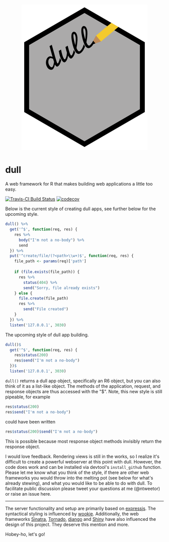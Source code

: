 <h1 align="center">
	<img width="400" src="./inst/dull_logo.png" alt="">
</h1>

# dull
A web framework for R that makes building web applications a little too easy.

[![Travis-CI Build Status](https://travis-ci.org/nteetor/dull.svg?branch=master)](https://travis-ci.org/nteetor/dull) [![codecov](https://img.shields.io/codecov/c/github/nteetor/dull.svg)](https://codecov.io/github/nteetor/dull)

Below is the current style of creating dull apps, see further below for the upcoming style.
```R
dull() %>%
  get('^$', function(req, res) {
    res %>%
      body("I'm not a no-body") %>%
      send
  }) %>%
  put('^create/file/(?<path>\\w+)$', function(req, res) {
    file_path <- params(req)['path']
    
    if (file.exists(file_path)) {
      res %>%
        status(404) %>%
        send("Sorry, file already exists")
    } else {
      file.create(file_path)
      res %>%
        send("File created")
    }
  }) %>%
  listen('127.0.0.1', 3030)
```

The upcoming style of dull app building.
```R
dull()$
  get('^$', function(req, res) {
    res$status(200)
    res$send("I'm not a no-body")
  })$
  listen('127.0.0.1', 3030)
```

`dull()` returns a dull app object, specifically an R6 object, but you can also think of it as a list-like object. The methods of the application, request, and response objects are thus accessed with the "$". Note, this new style is still pipeable, for example
```R
res$status(200)
res$send("I'm not a no-body")
```
could have been written
```R
res$status(200)$send("I'm not a no-body")
```
This is possible because most response object methods invisibly return the response object.

I would love feedback. Rendering views is still in the works, so I realize it's difficult to create a powerful webserver at this point with dull. However, the code does work and can be installed via devtool's ```install_github``` function. Please let me know what you think of the style, if there are other web frameworks you would throw into the melting pot (see below for what's already stewing), and what you would like to be able to do with dull. To facilitate public discussion please tweet your questions at me (@ntweetor) or raise an issue here.

---

The server functionality and setup are primarily based on [expressjs](http://expressjs.com/). The syntactical styling is influenced by [wookie](http://wookie.lyonbros.com/). Additionally, the web frameworks [Sinatra](http://sinatrarb.com/), [Tornado](http://www.tornadoweb.org/en/stable/), [django](https://www.djangoproject.com/) and [Shiny](http://shiny.rstudio.com/) have also influenced the design of this project. They deserve this mention and more.

Hobey-ho, let's go!
